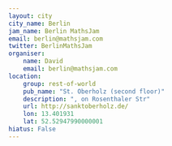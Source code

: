 ```yaml
---
layout: city                                           
city_name: Berlin                                                         
jam_name: Berlin MathsJam
email: berlin@mathsjam.com
twitter: BerlinMathsJam
organiser:
    name: David
    email: berlin@mathsjam.com
location:
    group: rest-of-world
    pub_name: "St. Oberholz (second floor)"
    description: ", on Rosenthaler Str"
    url: http://sanktoberholz.de/
    lon: 13.401931
    lat: 52.52947990000001
hiatus: False
---
```

